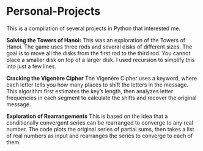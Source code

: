 # Personal-Projects
This is a compilation of several projects in Python that interested me.

**Solving the Towers of Hanoi:**
This was an exploration of the Towers of Hanoi. The game uses three rods and several disks of different sizes. The goal is to move all the disks from the first rod to the third rod. You cannot place a smaller disk on top of a larger disk. I used recursion to simplify this into just a few lines.

**Cracking the Vigenère Cipher**
The Vigenère Cipher uses a keyword, where each letter tells you how many places to shift the letters in the message. This algorithm first estimates the key’s length, then analyzes letter frequencies in each segment to calculate the shifts and recover the original message.

**Exploration of Rearrangements**
This is based on the idea that a conditionally convergent series can be rearranged to converge to any real number. The code plots the original series of partial sums, then takes a list of real numbers as input and rearranges the series to converge to each of them.

